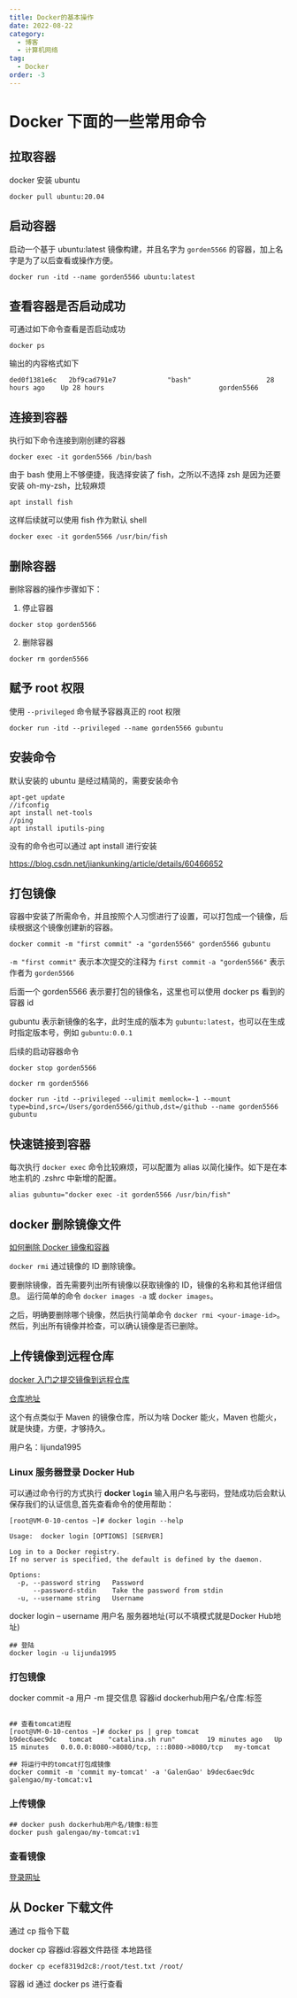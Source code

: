 ```yaml
---
title: Docker的基本操作
date: 2022-08-22
category:
  - 博客
  - 计算机网络
tag:
  - Docker
order: -3
---
```


# Docker 下面的一些常用命令

## 拉取容器

docker 安装 ubuntu

```
docker pull ubuntu:20.04
```


## 启动容器

启动一个基于 ubuntu:latest 镜像构建，并且名字为 `gorden5566` 的容器，加上名字是为了以后查看或操作方便。

```
docker run -itd --name gorden5566 ubuntu:latest
```

## 查看容器是否启动成功

可通过如下命令查看是否启动成功
```
docker ps
```

输出的内容格式如下
```
ded0f1381e6c   2bf9cad791e7             "bash"                   28 hours ago    Up 28 hours                             gorden5566
```

## 连接到容器

执行如下命令连接到刚创建的容器
```
docker exec -it gorden5566 /bin/bash
```

由于 bash 使用上不够便捷，我选择安装了 fish，之所以不选择 zsh 是因为还要安装 oh-my-zsh，比较麻烦
```
apt install fish
```

这样后续就可以使用 fish 作为默认 shell
```
docker exec -it gorden5566 /usr/bin/fish
```

## 删除容器

删除容器的操作步骤如下：

1. 停止容器
```
docker stop gorden5566
```

2. 删除容器
```
docker rm gorden5566
```

## 赋予 root 权限

使用 `--privileged` 命令赋予容器真正的 root 权限

```
docker run -itd --privileged --name gorden5566 gubuntu

```

## 安装命令

默认安装的 ubuntu 是经过精简的，需要安装命令

```
apt-get update
//ifconfig 
apt install net-tools       
//ping
apt install iputils-ping 
```

没有的命令也可以通过 apt install 进行安装

https://blog.csdn.net/jiankunking/article/details/60466652

## 打包镜像

容器中安装了所需命令，并且按照个人习惯进行了设置，可以打包成一个镜像，后续根据这个镜像创建新的容器。

```
docker commit -m "first commit" -a "gorden5566" gorden5566 gubuntu
```

`-m "first commit"` 表示本次提交的注释为 `first commit`
`-a "gorden5566"` 表示作者为 `gorden5566`

后面一个 gorden5566 表示要打包的镜像名，这里也可以使用 docker ps 看到的容器 id

gubuntu 表示新镜像的名字，此时生成的版本为 `gubuntu:latest`，也可以在生成时指定版本号，例如 `gubuntu:0.0.1`

后续的启动容器命令

```
docker stop gorden5566

docker rm gorden5566

docker run -itd --privileged --ulimit memlock=-1 --mount type=bind,src=/Users/gorden5566/github,dst=/github --name gorden5566 gubuntu	

```

## 快速链接到容器

每次执行 `docker exec` 命令比较麻烦，可以配置为 alias 以简化操作。如下是在本地主机的 .zshrc 中新增的配置。

```
alias gubuntu="docker exec -it gorden5566 /usr/bin/fish"
```

## docker 删除镜像文件

[如何删除 Docker 镜像和容器](https://www.freecodecamp.org/chinese/news/how-to-remove-images-in-docker/)

`docker rmi` 通过镜像的 ID 删除镜像。

要删除镜像，首先需要列出所有镜像以获取镜像的 ID，镜像的名称和其他详细信息。 运行简单的命令 `docker images -a` 或 `docker images`。

之后，明确要删除哪个镜像，然后执行简单命令 `docker rmi <your-image-id>`。然后，列出所有镜像并检查，可以确认镜像是否已删除。

## 上传镜像到远程仓库

[docker 入门之提交镜像到远程仓库](https://blog.csdn.net/javaee_gao/article/details/122053127)


[仓库地址](https://hub.docker.com/)

这个有点类似于 Maven 的镜像仓库，所以为啥 Docker 能火，Maven 也能火，就是快捷，方便，才够持久。

用户名：lijunda1995

### Linux 服务器登录 Docker Hub

可以通过命令行的方式执行 **docker `login`** 输入用户名与密码，登陆成功后会默认保存我们的认证信息,首先查看命令的使用帮助：

```
[root@VM-0-10-centos ~]# docker login --help

Usage:  docker login [OPTIONS] [SERVER]

Log in to a Docker registry.
If no server is specified, the default is defined by the daemon.

Options:
  -p, --password string   Password
      --password-stdin    Take the password from stdin
  -u, --username string   Username

```

docker login – username 用户名 服务器地址(可以不填模式就是Docker Hub地址)

```
## 登陆
docker login -u lijunda1995
```

### 打包镜像

docker commit -a 用户 -m 提交信息 容器id dockerhub用户名/仓库:标签

```

## 查看tomcat进程
[root@VM-0-10-centos ~]# docker ps | grep tomcat
b9dec6aec9dc   tomcat    "catalina.sh run"        19 minutes ago   Up 15 minutes   0.0.0.0:8080->8080/tcp, :::8080->8080/tcp   my-tomcat

## 将运行中的tomcat打包成镜像
docker commit -m 'commit my-tomcat' -a 'GalenGao' b9dec6aec9dc galengao/my-tomcat:v1
```

### 上传镜像

```
## docker push dockerhub用户名/镜像:标签
docker push galengao/my-tomcat:v1
```

### 查看镜像

[登录网址](https://hub.docker.com/)

## 从 Docker 下载文件

通过 cp 指令下载

docker cp 容器id:容器文件路径 本地路径

```
docker cp ecef8319d2c8:/root/test.txt /root/

```

容器 id 通过 docker ps 进行查看